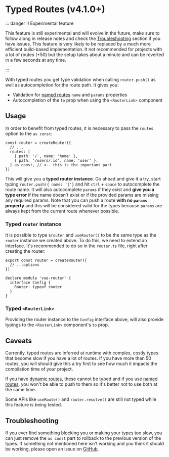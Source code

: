 # Typed Routes (v4.1.0+)

::: danger ‼️ Experimental feature

 This feature is still experimental and will evolve in the future, make sure to follow along in release notes and check the [Troubleshooting](#troubleshooting) section if you have issues. This feature is very likely to be replaced by a much more efficient build-based implementation. It not recommended for projects with a lot of routes (+50) but the setup takes about a minute and can be reverted in a few seconds at any time.

:::

With typed routes you get type validation when calling `router.push()` as well as autocompletion for the route path. It gives you:

- Validation for [named routes](../essentials/named-routes.md) `name` and `params` properties
- Autocompletion of the `to` prop when using the `<RouterLink>` component

## Usage

In order to benefit from typed routes, it is necessary to pass the `routes` option to the `as const`:

```ts{6}
const router = createRouter({
  // ...
  routes: [
    { path: '/', name: 'home' },
    { path: '/users/:id', name: 'user' },
  ] as const, // <-- this is the important part
})
```

This will give you a **typed router instance**. Go ahead and give it a try, start typing `router.push({ name: '|'}` and hit `ctrl` + `space` to autocomplete the route name. It will also autocomplete `params` if they exist and **give you a type error** if the name doesn't exist or if the provided params are missing any required params. Note that you can push a route **with no `params` property** and this will be considered valid for the types because `params` are always kept from the current route whenever possible.

### Typed `router` instance

It is possible to type `$router` and `useRouter()` to be the same type as the `router` instance we created above. To do this, we need to extend an interface. It's recommended to do so in the `router.ts` file, right after creating the router:

```ts{5-9}
export const router = createRouter({
  // ...options
})

declare module 'vue-router' {
  interface Config {
    Router: typeof router
  }
}
```

### Typed `<RouterLink>`

Providing the router instance to the `Config` interface above, will also provide typings to the `<RouterLink>` component's `to` prop.

## Caveats

Currently, typed routes are inferred at runtime with complex, costly types that become slow if you have a lot of routes. If you have more than 50 routes, you will should give this a try first to see how much it impacts the compilation time of your project.

If you have [dynamic routes](../advanced/dynamic-routing.md), these cannot be typed and if you use [named routes](../essentials/named-routes.md), you won't be able to push to them so it's better not to use both at the same time.

Some APIs like `useRoute()` and `router.resolve()` are still not typed while this feature is being tested.

## Troubleshooting

If you ever find something blocking you or making your types too slow, you can just remove the `as const` part to rollback to the previous version of the types. If something not mentioned here isn't working and you think it should be working, please open an issue on [GitHub](https://github.com/vuejs/router/issues).
